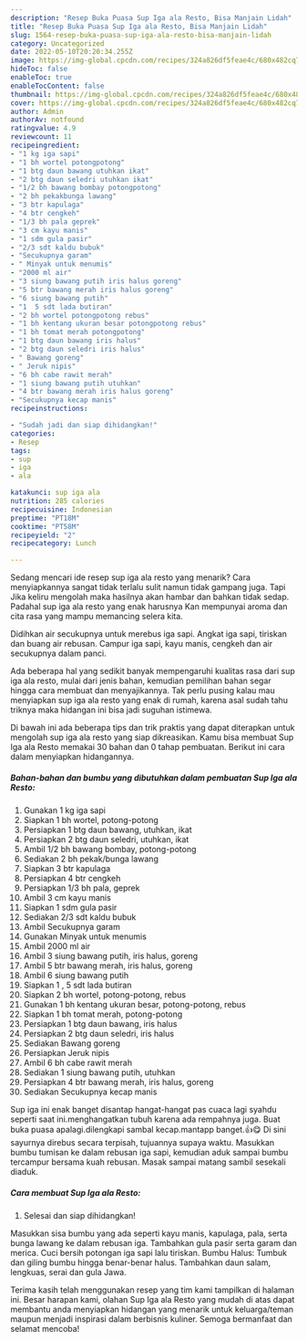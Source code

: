 ```yaml
---
description: "Resep Buka Puasa Sup Iga ala Resto, Bisa Manjain Lidah"
title: "Resep Buka Puasa Sup Iga ala Resto, Bisa Manjain Lidah"
slug: 1564-resep-buka-puasa-sup-iga-ala-resto-bisa-manjain-lidah
category: Uncategorized
date: 2022-05-10T20:20:34.255Z
image: https://img-global.cpcdn.com/recipes/324a826df5feae4c/680x482cq70/sup-iga-ala-resto-foto-resep-utama.jpg
hideToc: false
enableToc: true
enableTocContent: false
thumbnail: https://img-global.cpcdn.com/recipes/324a826df5feae4c/680x482cq70/sup-iga-ala-resto-foto-resep-utama.jpg
cover: https://img-global.cpcdn.com/recipes/324a826df5feae4c/680x482cq70/sup-iga-ala-resto-foto-resep-utama.jpg
author: Admin
authorAv: notfound
ratingvalue: 4.9
reviewcount: 11
recipeingredient:
- "1 kg iga sapi"
- "1 bh wortel potongpotong"
- "1 btg daun bawang utuhkan ikat"
- "2 btg daun seledri utuhkan ikat"
- "1/2 bh bawang bombay potongpotong"
- "2 bh pekakbunga lawang"
- "3 btr kapulaga"
- "4 btr cengkeh"
- "1/3 bh pala geprek"
- "3 cm kayu manis"
- "1 sdm gula pasir"
- "2/3 sdt kaldu bubuk"
- "Secukupnya garam"
- " Minyak untuk menumis"
- "2000 ml air"
- "3 siung bawang putih iris halus goreng"
- "5 btr bawang merah iris halus goreng"
- "6 siung bawang putih"
- "1  5 sdt lada butiran"
- "2 bh wortel potongpotong rebus"
- "1 bh kentang ukuran besar potongpotong rebus"
- "1 bh tomat merah potongpotong"
- "1 btg daun bawang iris halus"
- "2 btg daun seledri iris halus"
- " Bawang goreng"
- " Jeruk nipis"
- "6 bh cabe rawit merah"
- "1 siung bawang putih utuhkan"
- "4 btr bawang merah iris halus goreng"
- "Secukupnya kecap manis"
recipeinstructions:

- "Sudah jadi dan siap dihidangkan!"
categories:
- Resep
tags:
- sup
- iga
- ala

katakunci: sup iga ala 
nutrition: 285 calories
recipecuisine: Indonesian
preptime: "PT18M"
cooktime: "PT58M"
recipeyield: "2"
recipecategory: Lunch

---
```



Sedang mencari ide resep sup iga ala resto yang menarik? Cara menyiapkannya sangat tidak terlalu sulit namun tidak gampang juga. Tapi Jika keliru mengolah maka hasilnya akan hambar dan bahkan tidak sedap. Padahal sup iga ala resto yang enak harusnya Kan mempunyai aroma dan cita rasa yang mampu memancing selera kita.


Didihkan air secukupnya untuk merebus iga sapi. Angkat iga sapi, tiriskan dan buang air rebusan. Campur iga sapi, kayu manis, cengkeh dan air secukupnya dalam panci.

Ada beberapa hal yang sedikit banyak mempengaruhi kualitas rasa dari sup iga ala resto, mulai dari jenis bahan, kemudian pemilihan bahan segar hingga cara membuat dan menyajikannya. Tak perlu pusing kalau mau menyiapkan sup iga ala resto yang enak di rumah, karena asal sudah tahu triknya maka hidangan ini bisa jadi suguhan istimewa.


Di bawah ini ada beberapa tips dan trik praktis yang dapat diterapkan untuk mengolah sup iga ala resto yang siap dikreasikan. Kamu bisa membuat Sup Iga ala Resto memakai 30 bahan dan 0 tahap pembuatan. Berikut ini cara dalam menyiapkan hidangannya.

<!--inarticleads1-->

##### Bahan-bahan dan bumbu yang dibutuhkan dalam pembuatan Sup Iga ala Resto:

1. Gunakan 1 kg iga sapi
1. Siapkan 1 bh wortel, potong-potong
1. Persiapkan 1 btg daun bawang, utuhkan, ikat
1. Persiapkan 2 btg daun seledri, utuhkan, ikat
1. Ambil 1/2 bh bawang bombay, potong-potong
1. Sediakan 2 bh pekak/bunga lawang
1. Siapkan 3 btr kapulaga
1. Persiapkan 4 btr cengkeh
1. Persiapkan 1/3 bh pala, geprek
1. Ambil 3 cm kayu manis
1. Siapkan 1 sdm gula pasir
1. Sediakan 2/3 sdt kaldu bubuk
1. Ambil Secukupnya garam
1. Gunakan  Minyak untuk menumis
1. Ambil 2000 ml air
1. Ambil 3 siung bawang putih, iris halus, goreng
1. Ambil 5 btr bawang merah, iris halus, goreng
1. Ambil 6 siung bawang putih
1. Siapkan 1 , 5 sdt lada butiran
1. Siapkan 2 bh wortel, potong-potong, rebus
1. Gunakan 1 bh kentang ukuran besar, potong-potong, rebus
1. Siapkan 1 bh tomat merah, potong-potong
1. Persiapkan 1 btg daun bawang, iris halus
1. Persiapkan 2 btg daun seledri, iris halus
1. Sediakan  Bawang goreng
1. Persiapkan  Jeruk nipis
1. Ambil 6 bh cabe rawit merah
1. Sediakan 1 siung bawang putih, utuhkan
1. Persiapkan 4 btr bawang merah, iris halus, goreng
1. Sediakan Secukupnya kecap manis


Sup iga ini enak banget disantap hangat-hangat pas cuaca lagi syahdu seperti saat ini.menghangatkan tubuh karena ada rempahnya juga. Buat buka puasa apalagi.dilengkapi sambal kecap.mantapp banget.👍😋 Di sini sayurnya direbus secara terpisah, tujuannya supaya waktu. Masukkan bumbu tumisan ke dalam rebusan iga sapi, kemudian aduk sampai bumbu tercampur bersama kuah rebusan. Masak sampai matang sambil sesekali diaduk. 

<!--inarticleads2-->

##### Cara membuat Sup Iga ala Resto:


1. Selesai dan siap dihidangkan!

Masukkan sisa bumbu yang ada seperti kayu manis, kapulaga, pala, serta bunga lawang ke dalam rebusan iga. Tambahkan gula pasir serta garam dan merica. Cuci bersih potongan iga sapi lalu tiriskan. Bumbu Halus: Tumbuk dan giling bumbu hingga benar-benar halus. Tambahkan daun salam, lengkuas, serai dan gula Jawa. 

Terima kasih telah menggunakan resep yang tim kami tampilkan di halaman ini. Besar harapan kami, olahan Sup Iga ala Resto yang mudah di atas dapat membantu anda menyiapkan hidangan yang menarik untuk keluarga/teman maupun menjadi inspirasi dalam berbisnis kuliner. Semoga bermanfaat dan selamat mencoba!
